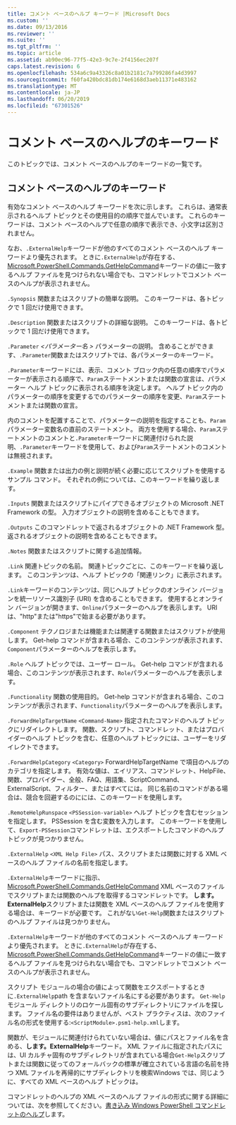 ```yaml
---
title: コメント ベースのヘルプ キーワード |Microsoft Docs
ms.custom: ''
ms.date: 09/13/2016
ms.reviewer: ''
ms.suite: ''
ms.tgt_pltfrm: ''
ms.topic: article
ms.assetid: ab90ec96-77f5-42e3-9c7e-2f4156ec207f
caps.latest.revision: 6
ms.openlocfilehash: 534a6c9a43326c8a01b2181c7a799286fa4d3997
ms.sourcegitcommit: f60fa420bdc81db174e6168d3aeb11371e483162
ms.translationtype: MT
ms.contentlocale: ja-JP
ms.lasthandoff: 06/20/2019
ms.locfileid: "67301526"
---
```

# <a name="comment-based-help-keywords"></a>コメント ベースのヘルプのキーワード

このトピックでは、コメント ベースのヘルプのキーワードの一覧です。

## <a name="keywords-in-comment-based-help"></a>コメント ベースのヘルプのキーワード

有効なコメント ベースのヘルプ キーワードを次に示します。 これらは、通常表示されるヘルプ トピックとその使用目的の順序で並んでいます。 これらのキーワードは、コメント ベースのヘルプで任意の順序で表示でき、小文字は区別されません。

なお、`.ExternalHelp`キーワードが他のすべてのコメント ベースのヘルプ キーワードより優先されます。 ときに`.ExternalHelp`が存在する、 [Microsoft.PowerShell.Commands.GetHelpCommand](/dotnet/api/Microsoft.PowerShell.Commands.gethelpcommand)キーワードの値に一致するヘルプ ファイルを見つけられない場合でも、コマンドレットでコメント ベースのヘルプが表示されません。

`.Synopsis` 関数またはスクリプトの簡単な説明。 このキーワードは、各トピックで 1 回だけ使用できます。

`.Description` 関数またはスクリプトの詳細な説明。 このキーワードは、各トピックで 1 回だけ使用できます。

`.Parameter` *\<パラメーター名 >* パラメーターの説明。 含めることができます、`.Parameter`関数またはスクリプトでは、各パラメーターのキーワード。

`.Parameter`キーワードには、表示、コメント ブロック内の任意の順序でパラメーターが表示される順序で、`Param`ステートメントまたは関数の宣言は、パラメーター ヘルプ トピックに表示される順序を決定します。 ヘルプ トピック内のパラメーターの順序を変更するでのパラメーターの順序を変更、`Param`ステートメントまたは関数の宣言。

内のコメントを配置することで、パラメーターの説明を指定することも、`Param`パラメーター変数名の直前のステートメント。 両方を使用する場合、`Param`ステートメントのコメントと`.Parameter`キーワードに関連付けられた説明、`.Parameter`キーワードを使用して、および`Param`ステートメントのコメントは無視されます。

`.Example` 関数または出力の例と説明が続く必要に応じてスクリプトを使用するサンプル コマンド。 それぞれの例については、このキーワードを繰り返します。

`.Inputs` 関数またはスクリプトにパイプできるオブジェクトの Microsoft .NET Framework の型。 入力オブジェクトの説明を含めることもできます。

`.Outputs` このコマンドレットで返されるオブジェクトの .NET Framework 型。 返されるオブジェクトの説明を含めることもできます。

`.Notes` 関数またはスクリプトに関する追加情報。

`.Link` 関連トピックの名前。 関連トピックごとに、このキーワードを繰り返します。 このコンテンツは、ヘルプ トピックの「関連リンク」に表示されます。

`.Link`キーワードのコンテンツは、同じヘルプ トピックのオンライン バージョンを統一リソース識別子 (URI) を含めることもできます。 使用するとオンライン バージョンが開きます、`Online`パラメーターのヘルプを表示します。 URI は、"http"または"https"で始まる必要があります。

`.Component` テクノロジまたは機能または関連する関数またはスクリプトが使用します。 Get-help コマンドが含まれる場合、このコンテンツが表示されます、`Component`パラメーターのヘルプを表示します。

`.Role` ヘルプ トピックでは、ユーザー ロール。 Get-help コマンドが含まれる場合、このコンテンツが表示されます、`Role`パラメーターのヘルプを表示します。

`.Functionality` 関数の使用目的。 Get-help コマンドが含まれる場合、このコンテンツが表示されます、`Functionality`パラメーターのヘルプを表示します。

`.ForwardHelpTargetName` `<Command-Name>` 指定されたコマンドのヘルプ トピックにリダイレクトします。 関数、スクリプト、コマンドレット、またはプロバイダーのヘルプ トピックを含む、任意のヘルプ トピックには、ユーザーをリダイレクトできます。

`.ForwardHelpCategory` `<Category>` ForwardHelpTargetName で項目のヘルプのカテゴリを指定します。 有効な値は、エイリアス、コマンドレット、HelpFile、関数、プロバイダー、全般、FAQ、用語集、ScriptCommand、ExternalScript、フィルター、またはすべてには。 同じ名前のコマンドがある場合は、競合を回避するのにには、このキーワードを使用します。

`.RemoteHelpRunspace` `<PSSession-variable>` ヘルプ トピックを含むセッションを指定します。 PSSession を含む変数を入力します。 このキーワードを使用して、`Export-PSSession`コマンドレットは、エクスポートしたコマンドのヘルプ トピックが見つかりません。

`.ExternalHelp` `<XML Help File>` パス、スクリプトまたは関数に対する XML ベースのヘルプ ファイルの名前を指定します。

`.ExternalHelp`キーワードに指示、 [Microsoft.PowerShell.Commands.GetHelpCommand](/dotnet/api/Microsoft.PowerShell.Commands.gethelpcommand) XML ベースのファイルでスクリプトまたは関数のヘルプを取得するコマンドレットです。 **します。ExternalHelp**スクリプトまたは関数を XML ベースのヘルプ ファイルを使用する場合は、キーワードが必要です。 これがない`Get-Help`関数またはスクリプトのヘルプ ファイルは見つかりません。

`.ExternalHelp`キーワードが他のすべてのコメント ベースのヘルプ キーワードより優先されます。 ときに`.ExternalHelp`が存在する、 [Microsoft.PowerShell.Commands.GetHelpCommand](/dotnet/api/Microsoft.PowerShell.Commands.gethelpcommand)キーワードの値に一致するヘルプ ファイルを見つけられない場合でも、コマンドレットでコメント ベースのヘルプが表示されません。

スクリプト モジュールの場合の値によって関数をエクスポートするときに`.ExternalHelp`path を含まないファイル名にする必要があります。 `Get-Help` モジュール ディレクトリのロケール固有のサブディレクトリにファイルを探します。 ファイル名の要件はありませんが、ベスト プラクティスは、次のファイル名の形式を使用する:`<ScriptModule>.psm1-help.xml`します。

関数が、モジュールに関連付けられていない場合は、値にパスとファイル名を含める、**します。ExternalHelp**キーワード。 XML ファイルに指定されたパスには、UI カルチャ固有のサブディレクトリが含まれている場合`Get-Help`スクリプトまたは関数に従ってのフォールバックの標準が確立されている言語の名前を持つ XML ファイルを再帰的にサブディレクトリを検索Windows では、同じように、すべての XML ベースのヘルプ トピックは。

コマンドレットのヘルプの XML ベースのヘルプ ファイルの形式に関する詳細については、次を参照してください。[書き込み Windows PowerShell コマンドレットのヘルプ](./writing-help-for-windows-powershell-cmdlets.md)します。